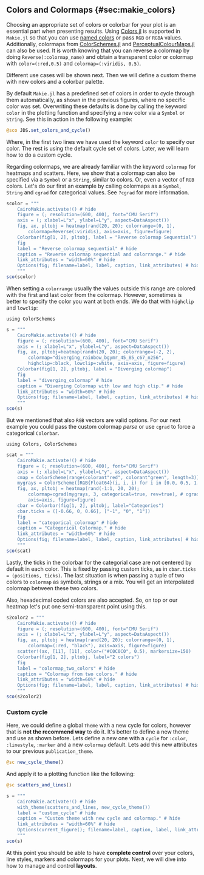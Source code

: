 ## Colors and Colormaps {#sec:makie_colors}

Choosing an appropriate set of colors or colorbar for your plot is an essential part when presenting results.
Using [Colors.jl](https://github.com/JuliaGraphics/Colors.jl) is supported in `Makie.jl`
so that you can use [named colors](https://juliagraphics.github.io/Colors.jl/latest/namedcolors/) or pass `RGB` or `RGBA` values.
Additionally, colormaps from [ColorSchemes.jl](https://github.com/JuliaGraphics/ColorSchemes.jl) and [PerceptualColourMaps.jl](https://github.com/peterkovesi/PerceptualColourMaps.jl) can also be used.
It is worth knowing that you can reverse a colormap by doing `Reverse(:colormap_name)`
and obtain a transparent color or colormap with `color=(:red,0.5)` and `colormap=(:viridis, 0.5)`.

Different use cases will be shown next. Then we will define a custom theme with new colors and a colorbar palette.

By default `Makie.jl` has a predefined set of colors in order to cycle through them automatically, as shown in the previous figures, where no specific color was set.
Overwriting these defaults is done by calling the keyword `color` in the plotting function and specifying a new color via a `Symbol` or `String`.
See this in action in the following example:

```jl
@sco JDS.set_colors_and_cycle()
```

Where, in the first two lines we have used the keyword `color` to specify our color.
The rest is using the default cycle set of colors.
Later, we will learn how to do a custom cycle.

Regarding colormaps, we are already familiar with the keyword `colormap` for heatmaps and scatters.
Here, we show that a colormap can also be specified via a `Symbol` or a `String`, similar to colors.
Or, even a vector of `RGB` colors.
Let's do our first an example by calling colormaps as a `Symbol`, `String` and `cgrad` for categorical values.
See `?cgrad` for more information.

```jl
scolor = """
    CairoMakie.activate!() # hide
    figure = (; resolution=(600, 400), font="CMU Serif")
    axis = (; xlabel=L"x", ylabel=L"y", aspect=DataAspect())
    fig, ax, pltobj = heatmap(rand(20, 20); colorrange=(0, 1),
        colormap=Reverse(:viridis), axis=axis, figure=figure)
    Colorbar(fig[1, 2], pltobj, label = "Reverse colormap Sequential")
    fig
    label = "Reverse_colormap_sequential" # hide
    caption = "Reverse colormap sequential and colorrange." # hide
    link_attributes = "width=60%" # hide
    Options(fig; filename=label, label, caption, link_attributes) # hide
    """
sco(scolor)
```

When setting a `colorrange` usually the values outside this range are colored with the first and last color from  the colormap.
However, sometimes is better to specify the color you want at both ends. We do that with `highclip` and `lowclip`:

```
using ColorSchemes
```

```jl
s = """
    CairoMakie.activate!() # hide
    figure = (; resolution=(600, 400), font="CMU Serif")
    axis = (; xlabel=L"x", ylabel=L"y", aspect=DataAspect())
    fig, ax, pltobj=heatmap(randn(20, 20); colorrange=(-2, 2),
        colormap="diverging_rainbow_bgymr_45_85_c67_n256",
        highclip=:black, lowclip=:white, axis=axis, figure=figure)
    Colorbar(fig[1, 2], pltobj, label = "Diverging colormap")
    fig
    label = "diverging_colormap" # hide
    caption = "Diverging Colormap with low and high clip." # hide
    link_attributes = "width=60%" # hide
    Options(fig; filename=label, label, caption, link_attributes) # hide
    """
sco(s)
```

But we mentioned that also `RGB` vectors are valid options.
For our next example you could pass the custom colormap _perse_ or use `cgrad` to force a categorical `Colorbar`.

```
using Colors, ColorSchemes
```

```jl
scat = """
    CairoMakie.activate!() # hide
    figure = (; resolution=(600, 400), font="CMU Serif")
    axis = (; xlabel=L"x", ylabel=L"y", aspect=DataAspect())
    cmap = ColorScheme(range(colorant"red", colorant"green", length=3))
    mygrays = ColorScheme([RGB{Float64}(i, i, i) for i in [0.0, 0.5, 1.0]])
    fig, ax, pltobj = heatmap(rand(-1:1, 20, 20);
        colormap=cgrad(mygrays, 3, categorical=true, rev=true), # cgrad and Symbol, mygrays,
        axis=axis, figure=figure)
    cbar = Colorbar(fig[1, 2], pltobj, label="Categories")
    cbar.ticks = ([-0.66, 0, 0.66], ["-1", "0", "1"])
    fig
    label = "categorical_colormap" # hide
    caption = "Categorical Colormap." # hide
    link_attributes = "width=60%" # hide
    Options(fig; filename=label, label, caption, link_attributes) # hide
    """
sco(scat)
```

Lastly, the ticks in the colorbar for the categorial case are not centered by default in each color.
This is fixed by passing custom ticks, as in `cbar.ticks = (positions, ticks)`.
The last situation is when passing a tuple of two colors to `colormap` as symbols, strings or a mix.
You will get an interpolated colormap between these two colors.

Also, hexadecimal coded colors are also accepted. So, on top or our heatmap let's put one semi-transparent point using this.

```jl
s2color2 = """
    CairoMakie.activate!() # hide
    figure = (; resolution=(600, 400), font="CMU Serif")
    axis = (; xlabel=L"x", ylabel=L"y", aspect=DataAspect())
    fig, ax, pltobj = heatmap(rand(20, 20); colorrange=(0, 1),
        colormap=(:red, "black"), axis=axis, figure=figure)
    scatter!(ax, [11], [11], color=("#C0C0C0", 0.5), markersize=150)
    Colorbar(fig[1, 2], pltobj, label="2 colors")
    fig
    label = "colormap_two_colors" # hide
    caption = "Colormap from two colors." # hide
    link_attributes = "width=60%" # hide
    Options(fig; filename=label, label, caption, link_attributes) # hide
    """
sco(s2color2)
```

### Custom cycle

Here, we could define a global `Theme` with a new cycle for colors, however that is **not the recommend way** to do it.
It's better to define a new theme and use as shown before.
Lets define a new one with a `cycle` for `:color`, `:linestyle`, `:marker` and a new `colormap` default.
Lets add this new attributes to our previous `publication_theme`.

```jl
@sc new_cycle_theme()
```

And apply it to a plotting function like the following:

```jl
@sc scatters_and_lines()
```

```jl
s = """
    CairoMakie.activate!() # hide
    with_theme(scatters_and_lines, new_cycle_theme())
    label = "custom_cycle" # hide
    caption = "Custom theme with new cycle and colormap." # hide
    link_attributes = "width=60%" # hide
    Options(current_figure(); filename=label, caption, label, link_attributes) # hide
    """
sco(s)
```

At this point you should be able to have **complete control** over your colors, line styles, markers and colormaps for your plots.
Next, we will dive into how to manage and control **layouts**.
